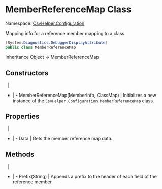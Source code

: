 # MemberReferenceMap Class

Namespace: [CsvHelper.Configuration](/api/CsvHelper.Configuration)

Mapping info for a reference member mapping to a class.

```cs
[System.Diagnostics.DebuggerDisplayAttribute]
public class MemberReferenceMap 
```

Inheritance Object -> MemberReferenceMap

## Constructors
&nbsp; | &nbsp;
- | -
MemberReferenceMap(MemberInfo, ClassMap) | Initializes a new instance of the ``CsvHelper.Configuration.MemberReferenceMap`` class.

## Properties
&nbsp; | &nbsp;
- | -
Data | Gets the member reference map data.

## Methods
&nbsp; | &nbsp;
- | -
Prefix(String) | Appends a prefix to the header of each field of the reference member.
